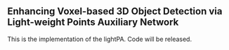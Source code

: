 ## Enhancing Voxel-based 3D Object Detection via Light-weight Points Auxiliary Network
This is the implementation of the lightPA. Code will be released.

